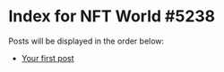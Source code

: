 # Index for NFT World #5238
Posts will be displayed in the order below:

- [Your first post](./001-first.md)

